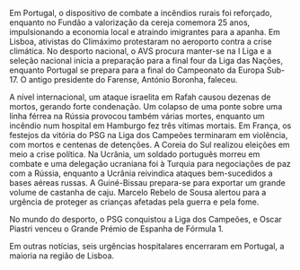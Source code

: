 Em Portugal, o dispositivo de combate a incêndios rurais foi reforçado, enquanto no Fundão a valorização da cereja comemora 25 anos, impulsionando a economia local e atraindo imigrantes para a apanha. Em Lisboa, ativistas do Climáximo protestaram no aeroporto contra a crise climática. No desporto nacional, o AVS procura manter-se na I Liga e a seleção nacional inicia a preparação para a final four da Liga das Nações, enquanto Portugal se prepara para a final do Campeonato da Europa Sub-17. O antigo presidente do Farense, António Boronha, faleceu.

A nível internacional, um ataque israelita em Rafah causou dezenas de mortos, gerando forte condenação. Um colapso de uma ponte sobre uma linha férrea na Rússia provocou também várias mortes, enquanto um incêndio num hospital em Hamburgo fez três vítimas mortais.  Em França, os festejos da vitória do PSG na Liga dos Campeões terminaram em violência, com mortos e centenas de detenções. A Coreia do Sul realizou eleições em meio a crise política.
Na Ucrânia, um soldado português morreu em combate e uma delegação ucraniana foi à Turquia para negociações de paz com a Rússia, enquanto a Ucrânia reivindica ataques bem-sucedidos a bases aéreas russas.
A Guiné-Bissau prepara-se para exportar um grande volume de castanha de caju. Marcelo Rebelo de Sousa alertou para a urgência de proteger as crianças afetadas pela guerra e pela fome.

No mundo do desporto, o PSG conquistou a Liga dos Campeões, e Oscar Piastri venceu o Grande Prémio de Espanha de Fórmula 1.

Em outras notícias, seis urgências hospitalares encerraram em Portugal, a maioria na região de Lisboa.
